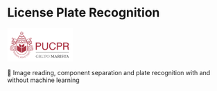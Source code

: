 # License Plate Recognition

<img src="https://github.com/gprzy/credit-scoring/blob/main/assets/puc.png" width="30%" height="30%"/>

🚜 Image reading, component separation and plate recognition with and without machine learning

